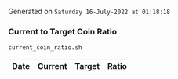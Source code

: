 Generated on `Saturday 16-July-2022 at 01:18:18`

### Current to Target Coin Ratio
`current_coin_ratio.sh`

Date|Current|Target|Ratio
---|---|---|---
